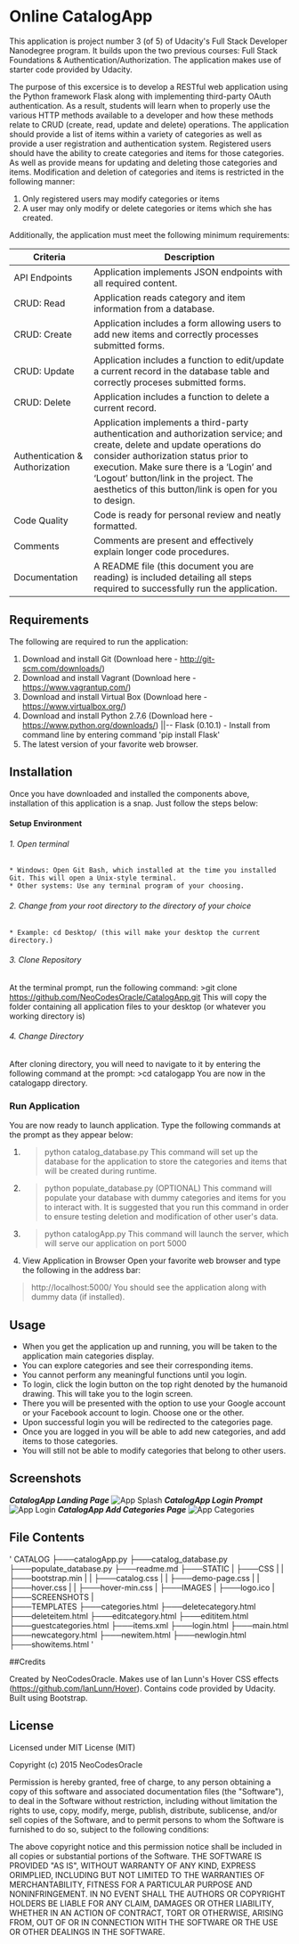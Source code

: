 # Online CatalogApp

This application is project number 3 (of 5) of Udacity's Full Stack Developer 
Nanodegree program. It builds upon the two previous courses: Full Stack 
Foundations & Authentication/Authorization. The application makes use of
starter code provided by Udacity.

The purpose of this excersice is to develop a RESTful web application using 
the Python framework Flask along with implementing third-party OAuth 
authentication. As a result, students will learn when to properly use the 
various HTTP methods available to a developer and how these methods relate to 
CRUD (create, read, update and delete) operations. The application should 
provide a list of items within a variety of categories as well as provide a 
user registration and authentication system. Registered users should have the
ability to create categories and items for those categories. As well as 
provide means for updating and deleting those categories and items. 
Modification and deletion of categories and items is restricted in the 
following manner:

1. Only registered users may modify categories or items
2. A user may only modify or delete categories or items which she has created.

Additionally, the application must meet the following minimum requirements:

Criteria 	  					|				Description
--------------------------------|----------------------------------------------------------------------------------------------------
API Endpoints 					| Application implements JSON endpoints with all required content.
CRUD: Read 	  					| Application reads category and item information from a database.
CRUD: Create  					| Application includes a form allowing users to add new items and correctly processes submitted forms.
CRUD: Update  					| Application includes a function to edit/update a current record in the database table and correctly proceses submitted forms.
CRUD: Delete  					| Application includes a function to delete a current record.
Authentication & Authorization  | Application implements a third-party authentication and authorization service; and create, delete and update operations do consider authorization status prior to execution. Make sure there is a ‘Login’ and ‘Logout’ button/link in the project. The aesthetics of this button/link is open for you to design.
Code Quality  					| Code is ready for personal review and neatly formatted.
Comments 	  					| Comments are present and effectively explain longer code procedures.
Documentation 					| A README file (this document you are reading) is included detailing all steps required to successfully run the application.

## Requirements

The following are required to run the application:

1. Download and install Git (Download here - http://git-scm.com/downloads/)
2. Download and install Vagrant (Download here - https://www.vagrantup.com/)
3. Download and install Virtual Box (Download here - https://www.virtualbox.org/)
4. Download and install Python 2.7.6 (Download here - https://www.python.org/downloads/)
	||-- Flask (0.10.1) - Install from command line by entering command 
							'pip install Flask'
5. The latest version of your favorite web browser.

## Installation

Once you have downloaded and installed the components above, installation of this application is
a snap. Just follow the steps below:

#### Setup Environment

###### 1. Open terminal
	* Windows: Open Git Bash, which installed at the time you installed Git. This will open a Unix-style terminal.
	* Other systems: Use any terminal program of your choosing.
###### 2. Change from your root directory to the directory of your choice
	* Example: cd Desktop/ (this will make your desktop the current directory.)
###### 3. Clone Repository
At the terminal prompt, run the following command:
	>git clone https://github.com/NeoCodesOracle/CatalogApp.git
This will copy the folder containing all application files to your desktop (or whatever you working directory is)
###### 4. Change Directory
After cloning directory, you will need to navigate to it by entering the following command at the prompt:
	>cd catalogapp
You are now in the catalogapp directory.

### Run Application
You are now ready to launch application. Type the following commands at the prompt as they appear below:

1. >python catalog_database.py
This command will set up the database for the application to store the categories and items that will be
created during runtime.
2. >python populate_database.py (OPTIONAL)
This command will populate your database with dummy categories and items for you to interact with. It is suggested
that you run this command in order to ensure testing deletion and modification of other user's data.
3. >python catalogApp.py
This command will launch the server, which will serve our application on port 5000
4. View Application in Browser
Open your favorite web browser and type the following in the address bar: 
>http://localhost:5000/
You should see the application along with dummy data (if installed).

## Usage
* When you get the application up and running, you will be taken to the application main categories display.
* You can explore categories and see their corresponding items.
* You cannot perform any meaningful functions until you login.
* To login, click the login button on the top right denoted by the humanoid drawing. This will take you to the login screen.
* There you will be presented with the option to use your Google account or your Facebook account to login. Choose one or the other.
* Upon successful login you will be redirected to the categories page. 
* Once you are logged in you will be able to add new categories, and add items to those categories.
* You will still not be able to modify categories that belong to other users.

## Screenshots
_**CatalogApp Landing Page**_
![App Splash](https://github.com/NeoCodesOracle/CatalogApp/blob/master/static/images/Screenshots/Frontpage.png)
_**CatalogApp Login Prompt**_
![App Login](https://github.com/NeoCodesOracle/CatalogApp/blob/master/static/images/Screenshots/login.png)
_**CatalogApp Add Categories Page**_
![App Categories](https://github.com/NeoCodesOracle/CatalogApp/blob/master/static/images/Screenshots/cats.png)

## File Contents
'
CATALOG
├───catalogApp.py
├───catalog_database.py
├───populate_database.py
├───readme.md
├───STATIC
|		├───CSS
|		|	  ├───bootstrap.min
|		|	  ├───catalog.css
|		|     ├───demo-page.css
|		|     ├───hover.css
|		|     ├───hover-min.css
|		├───IMAGES
|			  ├───logo.ico
|			  ├───SCREENSHOTS
|	
├───TEMPLATES
		├───categories.html
		├───deletecategory.html
		├───deleteitem.html
		├───editcategory.html
		├───edititem.html
		├───guestcategories.html
		├───items.xml
		├───login.html
		├───main.html
		├───newcategory.html
		├───newitem.html
		├───newlogin.html
		├───showitems.html
'

##Credits

Created by NeoCodesOracle. Makes use of Ian Lunn's Hover CSS effects (https://github.com/IanLunn/Hover). Contains code provided by Udacity. Built using Bootstrap.

## License

Licensed under MIT License (MIT)

Copyright (c) 2015 NeoCodesOracle

Permission is hereby granted, free of charge, to any person obtaining a copy of this software and associated
documentation files (the "Software"), to deal in the Software without restriction, including without 
limitation the rights to use, copy, modify, merge, publish, distribute, sublicense, and/or sell copies of the
Software, and to permit persons to whom the Software is furnished to do so, subject to the following conditions:

The above copyright notice and this permission notice shall be included in all copies or substantial 
portions of the Software. THE SOFTWARE IS PROVIDED "AS IS", WITHOUT WARRANTY OF ANY KIND, EXPRESS ORIMPLIED,
INCLUDING BUT NOT LIMITED TO THE WARRANTIES OF MERCHANTABILITY, FITNESS FOR A PARTICULAR PURPOSE AND 
NONINFRINGEMENT. IN NO EVENT SHALL THE AUTHORS OR COPYRIGHT HOLDERS BE LIABLE FOR ANY CLAIM, DAMAGES OR OTHER
LIABILITY, WHETHER IN AN ACTION OF CONTRACT, TORT OR OTHERWISE, ARISING FROM, OUT OF OR IN CONNECTION WITH
THE SOFTWARE OR THE USE OR OTHER DEALINGS IN THE SOFTWARE.